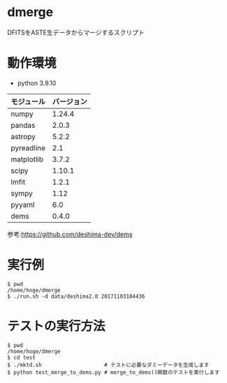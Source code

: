 # dmerge
DFITSをASTE生データからマージするスクリプト

# 動作環境
 - python 3.9.10

| モジュール   | バージョン|
|--------------|-----------|
| numpy        | 1.24.4    |
| pandas       | 2.0.3     |
| astropy      | 5.2.2     |
| pyreadline   | 2.1       |
| matplotlib   | 3.7.2     |
| scipy        | 1.10.1    |
| lmfit        | 1.2.1     |
| sympy        | 1.12      |
| pyyaml       | 6.0       |
| dems         | 0.4.0     |

参考:https://github.com/deshima-dev/dems

# 実行例

```
$ pwd
/home/hoge/dmerge
$ ./run.sh -d data/deshima2.0 20171103184436
```

# テストの実行方法

```
$ pwd
/home/hoge/dmerge
$ cd test
$ ./mktd.sh                    # テストに必要なダミーデータを生成します
$ python test_merge_to_dems.py # merge_to_dems()関数のテストを実行します
```
